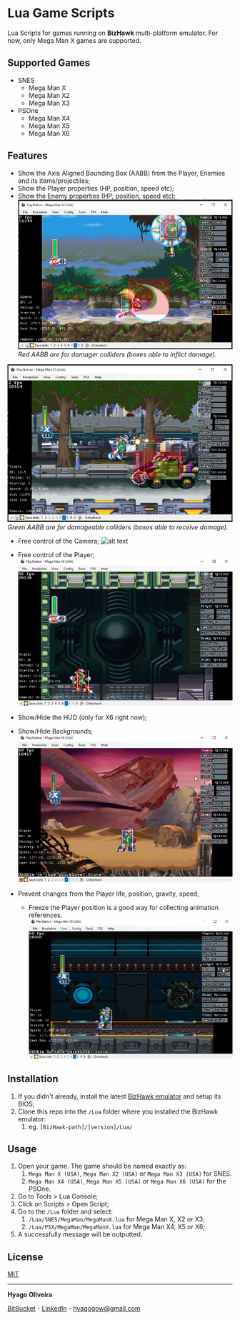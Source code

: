 
# Lua Game Scripts

Lua Scripts for games running on **BizHawk** multi-platform emulator. For now, only Mega Man X games are supported.

## Supported Games

- SNES
    - Mega Man X
    - Mega Man X2
    - Mega Man X3
- PSOne
    - Mega Man X4
    - Mega Man X5
    - Mega Man X6

## Features

- Show the Axis Aligned Bounding Box (AABB) from the Player, Enemies and its items/projectiles;
- Show the Player properties (HP, position, speed etc);
- Show the Enemy properties (HP, position, speed etc);
![alt text](/~Doc/mmx4-aabb-zero.png)
*Red AABB are for damager colliders (boxes able to inflict damage).*

![alt text](/~Doc/mmx5-aabb-x.png)
*Green AABB are for damageable colliders (boxes able to receive damage).*

- Free control of the Camera;
![alt text](/~Doc/mmx4-control-camera.gif)

- Free control of the Player;
![alt text](/~Doc/mmx4-control-player.gif)

- Show/Hide the HUD (only for X6 right now);
- Show/Hide Backgrounds;
![alt text](/~Doc/mmx6-backgrounds.gif)

- Prevent changes from the Player life, position, gravity, speed;
    - Freeze the Player position is a good way for collecting animation references.
![alt text](/~Doc/mmx5-freeze-player-position.gif)


## Installation

1. If you didn't already, install the latest [BizHawk emulator](https://github.com/TASVideos/BizHawk#installing) and setup its BIOS;
2. Clone this repo into the `/Lua` folder where you installed the BizHawk emulator:
    1. eg. `[BizHawk-path]/[version]/Lua/`

## Usage

1. Open your game. The game should be named exactly as:
    1. `Mega Man X (USA)`, `Mega Man X2 (USA)` or `Mega Man X3 (USA)` for SNES.
    2. `Mega Man X4 (USA)`, `Mega Man X5 (USA)` or `Mega Man X6 (USA)` for the PSOne.
2. Go to Tools > Lua Console;
3. Click on Scripts > Open Script;
4. Go to the `/Lua` folder and select:
    1. `/Lua/SNES/MegaMan/MegaManX.lua` for Mega Man X, X2 or X3;
    2. `/Lua/PSX/MegaMan/MegaManX.lua` for Mega Man X4, X5 or X6;
5. A successfully message will be outputted.

## License
[MIT](https://choosealicense.com/licenses/mit/)

---

**Hyago Oliveira**

[BitBucket](https://bitbucket.org/HyagoGow/) -
[LinkedIn](https://www.linkedin.com/in/hyago-oliveira/) -
<hyagogow@gmail.com>